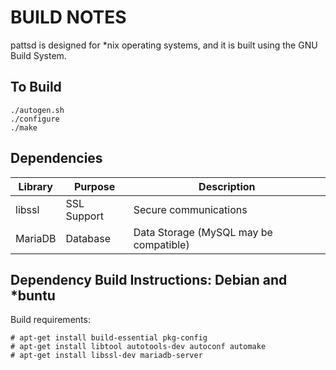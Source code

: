 BUILD NOTES
===========

pattsd is designed for *nix operating systems, and it is built using the GNU
Build System.

To Build
--------

    ./autogen.sh
    ./configure
    ./make

Dependencies
------------

Library | Purpose     | Description
------- | ----------- | --------------------------------------
libssl  | SSL Support | Secure communications
MariaDB | Database    | Data Storage (MySQL may be compatible)

Dependency Build Instructions: Debian and *buntu
------------------------------------------------

Build requirements:

    # apt-get install build-essential pkg-config
    # apt-get install libtool autotools-dev autoconf automake
    # apt-get install libssl-dev mariadb-server
